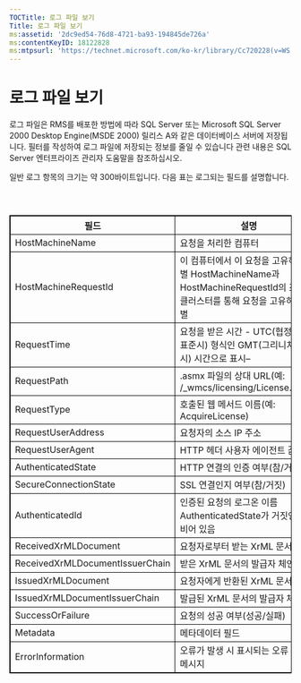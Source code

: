 ```yaml
---
TOCTitle: 로그 파일 보기
Title: 로그 파일 보기
ms:assetid: '2dc9ed54-76d8-4721-ba93-194845de726a'
ms:contentKeyID: 18122828
ms:mtpsurl: 'https://technet.microsoft.com/ko-kr/library/Cc720228(v=WS.10)'
---
```


로그 파일 보기
==============

로그 파일은 RMS를 배포한 방법에 따라 SQL Server 또는 Microsoft SQL Server 2000 Desktop Engine(MSDE 2000) 릴리스 A와 같은 데이터베이스 서버에 저장됩니다. 필터를 작성하여 로그 파일에 저장되는 정보를 줄일 수 있습니다 관련 내용은 SQL Server 엔터프라이즈 관리자 도움말을 참조하십시오.

일반 로그 항목의 크기는 약 300바이트입니다. 다음 표는 로그되는 필드를 설명합니다.

###  

 
<table style="border:1px solid black;">
<colgroup>
<col width="50%" />
<col width="50%" />
</colgroup>
<thead>
<tr class="header">
<th style="border:1px solid black;" >필드</th>
<th style="border:1px solid black;" >설명</th>
</tr>
</thead>
<tbody>
<tr class="odd">
<td style="border:1px solid black;">HostMachineName</td>
<td style="border:1px solid black;">요청을 처리한 컴퓨터</td>
</tr>
<tr class="even">
<td style="border:1px solid black;">HostMachineRequestId</td>
<td style="border:1px solid black;">이 컴퓨터에서 이 요청을 고유하게 식별 HostMachineName과 HostMachineRequestId의 조합은 클러스터를 통해 요청을 고유하게 식별</td>
</tr>
<tr class="odd">
<td style="border:1px solid black;">RequestTime</td>
<td style="border:1px solid black;">요청을 받은 시간 - UTC(협정 세계 표준시) 형식인 GMT(그리니치 표준시) 시간으로 표시–</td>
</tr>
<tr class="even">
<td style="border:1px solid black;">RequestPath</td>
<td style="border:1px solid black;">.asmx 파일의 상대 URL(예: /_wmcs/licensing/License.asmx)</td>
</tr>
<tr class="odd">
<td style="border:1px solid black;">RequestType</td>
<td style="border:1px solid black;">호출된 웹 메서드 이름(예: AcquireLicense)</td>
</tr>
<tr class="even">
<td style="border:1px solid black;">RequestUserAddress</td>
<td style="border:1px solid black;">요청자의 소스 IP 주소</td>
</tr>
<tr class="odd">
<td style="border:1px solid black;">RequestUserAgent</td>
<td style="border:1px solid black;">HTTP 헤더 사용자 에이전트 값</td>
</tr>
<tr class="even">
<td style="border:1px solid black;">AuthenticatedState</td>
<td style="border:1px solid black;">HTTP 연결의 인증 여부(참/거짓)</td>
</tr>
<tr class="odd">
<td style="border:1px solid black;">SecureConnectionState</td>
<td style="border:1px solid black;">SSL 연결인지 여부(참/거짓)</td>
</tr>
<tr class="even">
<td style="border:1px solid black;">AuthenticatedId</td>
<td style="border:1px solid black;">인증된 요청의 로그온 이름 AuthenticatedState가 거짓인 경우 비어 있음</td>
</tr>
<tr class="odd">
<td style="border:1px solid black;">ReceivedXrMLDocument</td>
<td style="border:1px solid black;">요청자로부터 받는 XrML 문서</td>
</tr>
<tr class="even">
<td style="border:1px solid black;">ReceivedXrMLDocumentIssuerChain</td>
<td style="border:1px solid black;">받은 XrML 문서의 발급자 체인</td>
</tr>
<tr class="odd">
<td style="border:1px solid black;">IssuedXrMLDocument</td>
<td style="border:1px solid black;">요청자에게 반환된 XrML 문서</td>
</tr>
<tr class="even">
<td style="border:1px solid black;">IssuedXrMLDocumentIssuerChain</td>
<td style="border:1px solid black;">발급된 XrML 문서의 발급자 체인</td>
</tr>
<tr class="odd">
<td style="border:1px solid black;">SuccessOrFailure</td>
<td style="border:1px solid black;">요청의 성공 여부(성공/실패)</td>
</tr>
<tr class="even">
<td style="border:1px solid black;">Metadata</td>
<td style="border:1px solid black;">메타데이터 필드</td>
</tr>
<tr class="odd">
<td style="border:1px solid black;">ErrorInformation</td>
<td style="border:1px solid black;">오류가 발생 시 표시되는 오류 설명 메시지</td>
</tr>
</tbody>
</table>
